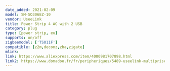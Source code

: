 ```yaml
---
date_added: 2021-02-09
model: SM-SO306EZ-10
vendor: UseeLink
title: Power Strip 4 AC with 2 USB
category: plug
type: [power strip, eu]
supports: on/off
zigbeemodel: ['TS011F']
compatible: [z2m,deconz,zha,zigate]
mlink: 
link: https://www.aliexpress.com/item/4000981707898.html
link2: https://www.domadoo.fr/fr/peripheriques/5489-useelink-multiprise-connectee-16a-zigbee-ha-4-prises-2-ports-usb.html
---
```

